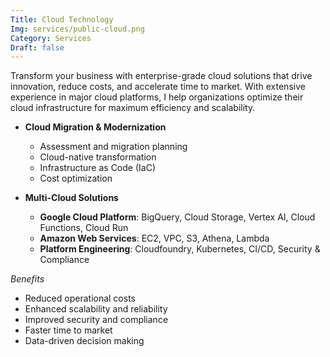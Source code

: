```yaml
---
Title: Cloud Technology
Img: services/public-cloud.png
Category: Services
Draft: false
---
```


Transform your business with enterprise-grade cloud solutions that drive innovation, reduce costs, and accelerate time to market. With extensive experience in major cloud platforms, I help organizations optimize their cloud infrastructure for maximum efficiency and scalability.

* **Cloud Migration & Modernization**
  * Assessment and migration planning
  * Cloud-native transformation
  * Infrastructure as Code (IaC)
  * Cost optimization

* **Multi-Cloud Solutions**
  * **Google Cloud Platform**: BigQuery, Cloud Storage, Vertex AI, Cloud Functions, Cloud Run
  * **Amazon Web Services**: EC2, VPC, S3, Athena, Lambda
  * **Platform Engineering**: Cloudfoundry, Kubernetes, CI/CD, Security & Compliance

*Benefits*
* Reduced operational costs
* Enhanced scalability and reliability
* Improved security and compliance
* Faster time to market
* Data-driven decision making


